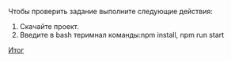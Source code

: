 Чтобы проверить задание выполните следующие действия:
1. Скачайте проект.
2. Введите в bash теримнал команды:npm install, npm run start

<a href="https://drive.google.com/file/d/1yU19ukgEbBXdGqFxr-nsjs_6Y3eMwjDA/view">Итог</a>

